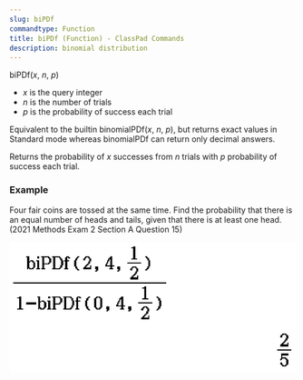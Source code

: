 ```yaml
---
slug: biPDf
commandtype: Function
title: biPDf (Function) - ClassPad Commands
description: binomial distribution
---
```


biPDf(*x*, *n*, *p*)
- *x* is the query integer
- *n* is the number of trials
- *p* is the probability of success each trial

Equivalent to the builtin binomialPDf(*x*, *n*, *p*), but returns exact values in Standard mode whereas binomialPDf can return only decimal answers.

Returns the probability of *x* successes from *n* trials with *p* probability of success each trial.

### Example

Four fair coins are tossed at the same time. Find the probability that there is an equal number of heads and tails, given that there is at least one head. (2021 Methods Exam 2 Section A Question 15)

![biPDf(2, 4, 1/2)/(1-biPDf(0, 4, 1/2))](/files/biPDf.png)